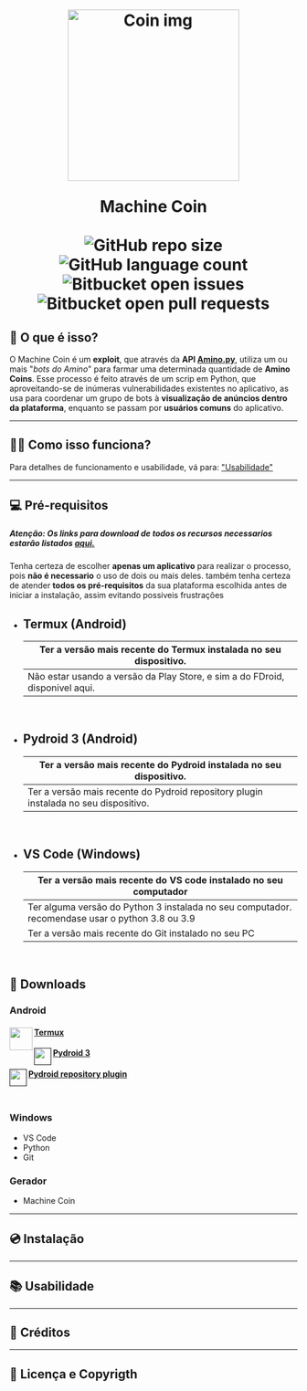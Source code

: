 
<br>
<h1 align="center"> <br>
  <a href="https://github.com/Hachi-R/Gerador-de-moedas-para-Amino"> <img src="https://i.ibb.co/2vs0mW0/Sem-t-tulo82.jpg" alt="Coin img" width="300"></a><br>
    
Machine Coin<br><br>
![GitHub repo size](https://img.shields.io/github/repo-size/iuricode/README-template?style=for-the-badge)
![GitHub language count](https://img.shields.io/github/languages/count/iuricode/README-template?style=for-the-badge)
![Bitbucket open issues](https://img.shields.io/bitbucket/issues/iuricode/README-template?style=for-the-badge)
![Bitbucket open pull requests](https://img.shields.io/bitbucket/pr-raw/iuricode/README-template?style=for-the-badge)
</h1>
        
## 🚩 O que é isso?
O Machine Coin é um **exploit**, que através da **API [Amino.py](https://github.com/Slimakoi/Amino.py)**, utiliza um ou mais "_bots do Amino_" para farmar uma determinada quantidade de **Amino Coins**. Esse processo é feito através de um scrip em Python, que aproveitando-se de inúmeras vulnerabilidades existentes no aplicativo, as usa para coordenar um grupo de bots à **visualização de anúncios dentro da plataforma**, enquanto se passam por **usuários comuns** do aplicativo.    
    
<hr>   
    
## 🕵️‍♂️ Como isso funciona?
Para detalhes de funcionamento e usabilidade, vá para: <a href="#i">"Usabilidade"</a>
 
<hr>    
    
## 💻 Pré-requisitos
##### <b>Atenção:</b> Os links para download de todos os recursos necessarios estarão listados <a href="#d">aqui.</a>
Tenha certeza de escolher **apenas um aplicativo** para realizar o processo, pois **não é necessario** o uso de dois ou mais deles. também tenha certeza de atender **todos os pré-requisitos** da sua plataforma escolhida antes de iniciar a instalação, assim evitando possiveis frustrações
<br>
    
- ## Termux (Android)
  | Ter a versão mais recente do Termux instalada no seu dispositivo.            |
  |------------------------------------------------------------------------------|
  | Não estar usando a versão da Play Store, e sim a do FDroid, disponivel aqui. |
  <br>
    
- ## Pydroid 3 (Android)
  | Ter a versão mais recente do Pydroid instalada no seu dispositivo.                   |
  |--------------------------------------------------------------------------------------|
  | Ter a versão mais recente do Pydroid repository plugin instalada no seu dispositivo. |
  <br>
    
- ## VS Code (Windows)
  | Ter a versão mais recente do VS code instalado no seu computador                                |
  |-------------------------------------------------------------------------------------------------|
  | Ter alguma versão do Python 3 instalada no seu computador. recomendase usar o python 3.8 ou 3.9 |
  | Ter a versão mais recente do Git instalado no seu PC             <div id="d"></div>             |
    
<br>  
    
## 📂 Downloads 
 ### Android
 #### <a href="https://f-droid.org/repo/com.termux_117.apk"><img src="https://i.ibb.co/b39pRj3/20210727-220239.png" align="left" width="40"> Termux</a>
 #### <a href=""><img src="https://miro.medium.com/max/384/1*gPgO9_FAacYIbrd1ynI47Q.png" align="left" width="30">Pydroid 3</a><br>
 #### <a href=""><img src="https://miro.medium.com/max/384/1*gPgO9_FAacYIbrd1ynI47Q.png" align="left" width="30">Pydroid repository plugin</a><br>
 <br>
 
 
 
    
 ### Windows
 - VS Code
 - Python
 - Git
 
 ### Gerador
 - Machine Coin
    
<hr>    
    
## 💿 Instalação
    
  <hr><div id="i"></div>
    
## 📚 Usabilidade
 
  <hr> 
  
## 🧡 Créditos
  
  <hr>
  
## 📝 Licença e Copyrigth
    

     
    
     

    
    
    
    
    
    
    
    
    
    
    
    
    
    
    
    
    
    
    
    
    
    
    
    
    
    
    
    
    
    
    
    
    
    
#
